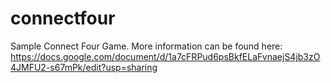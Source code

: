 # connectfour
Sample Connect Four Game.
More information can be found here:
https://docs.google.com/document/d/1a7cFRPud6psBkfELaFvnaejS4jb3zO4JMFU2-s67mPk/edit?usp=sharing

